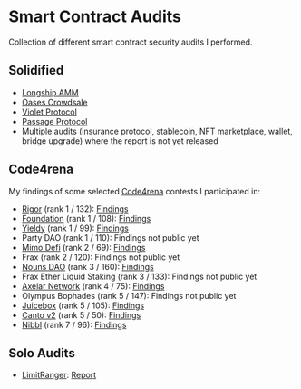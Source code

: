 # Smart Contract Audits
Collection of different smart contract security audits I performed.

## Solidified
- [Longship AMM](https://github.com/solidified-platform/audits/blob/master/Audit%20Report%20-%20Longship.pdf)
- [Oases Crowdsale](https://github.com/solidified-platform/audits/blob/master/Audit%20Report%20-%20Oases%20Crowdsale.pdf)
- [Violet Protocol](https://github.com/solidified-platform/audits/blob/master/Audit%20Report%20-%20Violet%20Protocol.pdf)
- [Passage Protocol](https://github.com/solidified-platform/audits/blob/master/Audit%20Report%20-%20Passage%20Protocol.pdf)
- Multiple audits (insurance protocol, stablecoin, NFT marketplace, wallet, bridge upgrade) where the report is not yet released

## Code4rena

My findings of some selected [Code4rena](https://code4rena.com/) contests I participated in:
- [Rigor](https://code4rena.com/reports/2022-08-rigor) (rank 1 / 132): [Findings](reports/c4/rigor.md)
- [Foundation](https://code4rena.com/reports/2022-08-foundation) (rank 1 / 108): [Findings](reports/c4/foundation.md)
- [Yieldy](https://code4rena.com/reports/2022-06-yieldy) (rank 1 / 99): [Findings](reports/c4/yieldy.md)
- Party DAO (rank 1 / 110): Findings not public yet
- [Mimo Defi](https://code4rena.com/reports/2022-08-mimo) (rank 2 / 69): [Findings](reports/c4/mimo.md)
- Frax (rank 2 / 120): Findings not public yet
- [Nouns DAO](https://code4rena.com/reports/2022-08-nounsdao) (rank 3 / 160): [Findings](reports/c4/nouns.md)
- Frax Ether Liquid Staking (rank 3 / 133): Findings not public yet
- [Axelar Network](https://code4rena.com/reports/2022-07-axelar) (rank 4 / 75): [Findings](reports/c4/axelar.md)
- Olympus Bophades (rank 5 / 147): Findings not public yet
- [Juicebox](https://code4rena.com/reports/2022-07-juicebox) (rank 5 / 105): [Findings](reports/c4/juicebox.md)
- [Canto v2](https://code4rena.com/reports/2022-06-canto-v2) (rank 5 / 50): [Findings](reports/c4/canto2.md)
- [Nibbl](https://code4rena.com/reports/2022-06-nibbl) (rank 7 / 96): [Findings](reports/c4/nibbl.md)

## Solo Audits
- [LimitRanger](https://github.com/LimitRangerOrg/contract): [Report](reports/solo/limitranger.pdf)